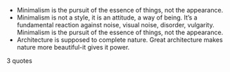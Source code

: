 - Minimalism is the pursuit of the essence of things, not the appearance.
 - Minimalism is not a style, it is an attitude, a way of being. It’s a fundamental reaction against noise, visual noise, disorder, vulgarity. Minimalism is the pursuit of the essence of things, not the appearance.
 - Architecture is supposed to complete nature. Great architecture makes nature more beautiful-it gives it power.

3 quotes
